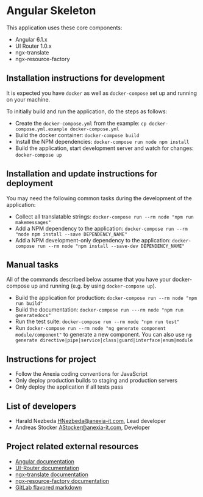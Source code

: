 # Angular Skeleton

This application uses these core components:
* Angular 6.1.x
* UI Router 1.0.x
* ngx-translate
* ngx-resource-factory

## Installation instructions for development

It is expected you have `docker` as well as `docker-compose` set up and running on your machine.

To initially build and run the application, do the steps as follows:
* Create the `docker-compose.yml` from the example: `cp docker-compose.yml.example docker-compose.yml`
* Build the docker container: `docker-compose build`
* Install the NPM dependencies: `docker-compose run node npm install`
* Build the application, start development server and watch for changes: `docker-compose up`

## Installation and update instructions for deployment

You may need the following common tasks during the development of the application:
* Collect all translatable strings: `docker-compose run --rm node "npm run makemessages"`
* Add a NPM dependency to the application: `docker-compose run --rm "node npm install --save DEPENDENCY_NAME"`
* Add a NPM development-only dependency to the application: `docker-compose run --rm node "npm install --save-dev DEPENDENCY_NAME"`

## Manual tasks

All of the commands described below assume that you have your docker-compose up and running (e.g. by using `docker-compose up`).
* Build the application for production: `docker-compose run --rm node "npm run build"`
* Build the documentation: `docker-compose run ---rm node "npm run generatedocs"`
* Run the test suite: `docker-compose run --rm node "npm run test"`
* Run `docker-compose run --rm node "ng generate component module/component"` to generate a new component. You can also use `ng generate directive|pipe|service|class|guard|interface|enum|module`

## Instructions for project

* Follow the Anexia coding conventions for JavaScript
* Only deploy production builds to staging and production servers
* Only deploy the application if all tests pass

## List of developers

* Harald Nezbeda <HNezbeda@anexia-it.com>, Lead developer
* Andreas Stocker <AStocker@anexia-it.com>, Developer

## Project related external resources

* [Angular documentation](https://angular.io/docs)
* [UI-Router documentation](https://ui-router.github.io/ng2/)
* [ngx-translate documentation](https://github.com/ngx-translate/core)
* [ngx-resource-factory documentation](https://github.com/beachmachine/ngx-resource-factory)
* [GitLab flavored markdown](https://docs.gitlab.com/ee/user/markdown.html)
